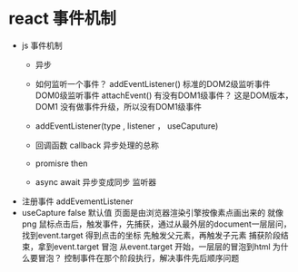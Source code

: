 # react 事件机制

- js 事件机制 
  - 异步
  - 如何监听一个事件？
    addEventListener() 标准的DOM2级监听事件
    DOM0级监听事件 attachEvent()
    <a onclick = "doSomething()"></a>
    有没有DOM1级事件？ 这是DOM版本，DOM1 没有做事件升级，所以没有DOM1级事件

  - addEventListener(type , listener ， useCaputure) 
  - 回调函数 callback 异步处理的总称
  - promisre then 
  - async await 异步变成同步
    监听器
- 注册事件 addEvementListener
- useCapture false 默认值
  页面是由浏览器渲染引擎按像素点画出来的 就像png
  鼠标点击后，触发事件，先捕获，通过从最外层的document一层层问，找到event.target 得到点击的坐标
  先触发父元素，再触发子元素
  捕获阶段结束，拿到event.target
  冒泡
    从event.target 开始，一层层的冒泡到html
    为什么要冒泡？ 
    控制事件在那个阶段执行，解决事件先后顺序问题
  